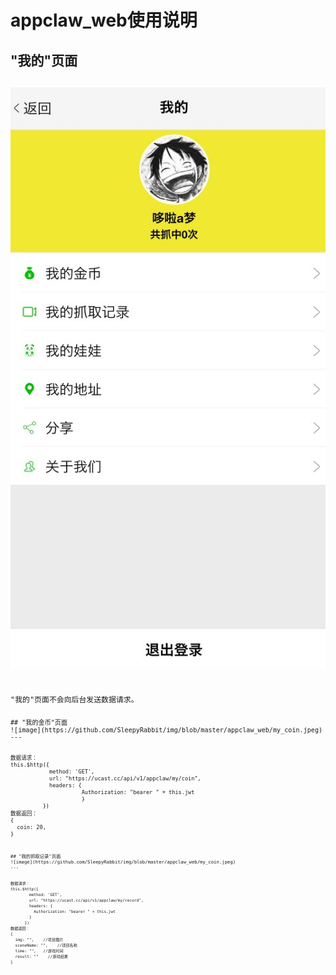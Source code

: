 # appclaw_web使用说明

## "我的"页面
![image](https://github.com/SleepyRabbit/img/blob/master/appclaw_web/my.jpeg)  
---
<pre><code>
"我的"页面不会向后台发送数据请求。
<code><pre>

## "我的金币"页面
![image](https://github.com/SleepyRabbit/img/blob/master/appclaw_web/my_coin.jpeg)  
---
<pre><code>
数据请求：
this.$http({  
            method: 'GET',  
            url: "https://ucast.cc/api/v1/appclaw/my/coin",  
            headers: {  
                      Authorization: "bearer " + this.jwt  
                      }  
          })  
数据返回：  
{  
  coin: 20,  
}
<code><pre>


## "我的抓取记录"页面
![image](https://github.com/SleepyRabbit/img/blob/master/appclaw_web/my_coin.jpeg)  
---
<pre><code>
数据请求：   
this.$http({
        method: 'GET',
        url: "https://ucast.cc/api/v1/appclaw/my/record",
        headers: {
          Authorization: "bearer " + this.jwt
        }
      }) 
数据返回：
{
  img: "",    //项目图片
  sceneName: "",    //项目名称
  time: "",   //游戏时间
  result: ""    //游戏结果
}
</code></pre>
